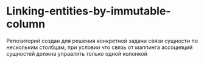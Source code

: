 # Linking-entities-by-immutable-column
Репозиторий создан для решения конкретной задачи связи сущности по нескольким столбцам, при условии что связь от маппинга ассоцияций сущностей должна управлять только одной колонкой
